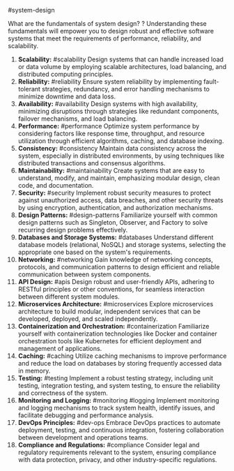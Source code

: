  #system-design

What are the fundamentals of system design?
?
Understanding these fundamentals will empower you to design robust and effective software systems that meet the requirements of performance, reliability, and scalability.
1. **Scalability:** #scalability 
	Design systems that can handle increased load or data volume by employing scalable architectures, load balancing, and distributed computing principles.
1. **Reliability:** #reliability
	Ensure system reliability by implementing fault-tolerant strategies, redundancy, and error handling mechanisms to minimize downtime and data loss.
1. **Availability:** #availability
	Design systems with high availability, minimizing disruptions through strategies like redundant components, failover mechanisms, and load balancing.
1. **Performance:** #performance
	Optimize system performance by considering factors like response time, throughput, and resource utilization through efficient algorithms, caching, and database indexing.
1. **Consistency:** #consistency
	Maintain data consistency across the system, especially in distributed environments, by using techniques like distributed transactions and consensus algorithms.
1. **Maintainability:** #maintainability
	Create systems that are easy to understand, modify, and maintain, emphasizing modular design, clean code, and documentation.
1. **Security:** #security
	Implement robust security measures to protect against unauthorized access, data breaches, and other security threats by using encryption, authentication, and authorization mechanisms.
1. **Design Patterns:** #design-patterns
	Familiarize yourself with common design patterns such as Singleton, Observer, and Factory to solve recurring design problems effectively.
9. **Databases and Storage Systems:** #databases
	Understand different database models (relational, NoSQL) and storage systems, selecting the appropriate one based on the system's requirements.
1. **Networking:** #networking
    Gain knowledge of networking concepts, protocols, and communication patterns to design efficient and reliable communication between system components.
11. **API Design:** #apis
    Design robust and user-friendly APIs, adhering to RESTful principles or other conventions, for seamless interaction between different system modules.
12. **Microservices Architecture:** #microservices
    Explore microservices architecture to build modular, independent services that can be developed, deployed, and scaled independently.
13. **Containerization and Orchestration:** #containerization
    Familiarize yourself with containerization technologies like Docker and container orchestration tools like Kubernetes for efficient deployment and management of applications.
14. **Caching:** #caching
    Utilize caching mechanisms to improve performance and reduce the load on databases by storing frequently accessed data in memory.
15. **Testing:** #testing
    Implement a robust testing strategy, including unit testing, integration testing, and system testing, to ensure the reliability and correctness of the system.
16. **Monitoring and Logging:** #monitoring  #logging
    Implement monitoring and logging mechanisms to track system health, identify issues, and facilitate debugging and performance analysis.
17. **DevOps Principles:** #dev-ops
    Embrace DevOps practices to automate deployment, testing, and continuous integration, fostering collaboration between development and operations teams.
18. **Compliance and Regulations:** #compliance
    Consider legal and regulatory requirements relevant to the system, ensuring compliance with data protection, privacy, and other industry-specific regulations.